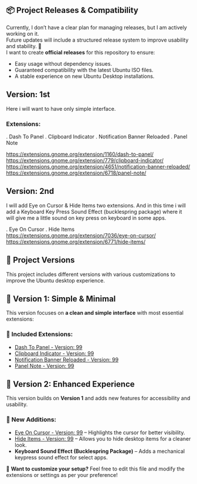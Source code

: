 ## 📦 Project Releases & Compatibility  


Currently, I don’t have a clear plan for managing releases, but I am actively working on it.  
Future updates will include a structured release system to improve usability and stability. 🚀  
I want to create **official releases** for this repository to ensure:  

- Easy usage without dependency issues.  
- Guaranteed compatibility with the latest Ubuntu ISO files.  
- A stable experience on new Ubuntu Desktop installations.  


## Version: 1st

Here i will want to have only simple interface.
### Extensions: 
. Dash To Panel
. Clipboard Indicator
. Notification Banner Reloaded
. Panel Note

https://extensions.gnome.org/extension/1160/dash-to-panel/
https://extensions.gnome.org/extension/779/clipboard-indicator/
https://extensions.gnome.org/extension/4651/notification-banner-reloaded/
https://extensions.gnome.org/extension/6718/panel-note/


## Version: 2nd 

I will add Eye on Cursor & Hide Items two extensions.
And in this time i will add a Keyboard Key Press Sound Effect (bucklespring package) where it will give me a little sound on key press on keyboard in some apps.

. Eye On Cursor
. Hide Items
https://extensions.gnome.org/extension/7036/eye-on-cursor/
https://extensions.gnome.org/extension/6771/hide-items/





## 📌 Project Versions  

This project includes different versions with various customizations to improve the Ubuntu desktop experience.  


## 🌟 Version 1: Simple & Minimal  

This version focuses on **a clean and simple interface** with most essential extensions:  

### 🔹 Included Extensions:  
- [Dash To Panel - Version: 99](https://extensions.gnome.org/extension/1160/dash-to-panel/)  
- [Clipboard Indicator - Version: 99](https://extensions.gnome.org/extension/779/clipboard-indicator/)  
- [Notification Banner Reloaded - Version: 99](https://extensions.gnome.org/extension/4651/notification-banner-reloaded/)  
- [Panel Note - Version: 99](https://extensions.gnome.org/extension/6718/panel-note/)  






## 🚀 Version 2: Enhanced Experience  

This version builds on **Version 1** and adds new features for accessibility and usability.  

### 🔹 New Additions:  
- [Eye On Cursor - Version: 99](https://extensions.gnome.org/extension/7036/eye-on-cursor/) – Highlights the cursor for better visibility.  
- [Hide Items - Version: 99](https://extensions.gnome.org/extension/6771/hide-items/) – Allows you to hide desktop items for a cleaner look.  
- **Keyboard Sound Effect (Bucklespring Package)** – Adds a mechanical keypress sound effect for select apps.  






🔧 **Want to customize your setup?** Feel free to edit this file and modify the extensions or settings as per your preference!  

